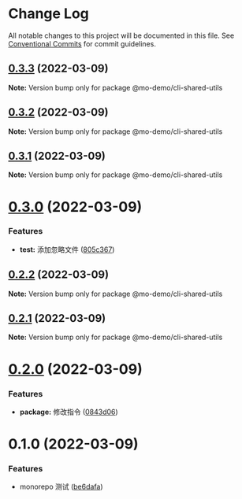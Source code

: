 # Change Log

All notable changes to this project will be documented in this file.
See [Conventional Commits](https://conventionalcommits.org) for commit guidelines.

## [0.3.3](https://github.com/gk7261234/my-monorepo/compare/@mo-demo/cli-shared-utils@0.3.2...@mo-demo/cli-shared-utils@0.3.3) (2022-03-09)

**Note:** Version bump only for package @mo-demo/cli-shared-utils





## [0.3.2](https://github.com/gk7261234/my-monorepo/compare/@mo-demo/cli-shared-utils@0.3.1...@mo-demo/cli-shared-utils@0.3.2) (2022-03-09)

**Note:** Version bump only for package @mo-demo/cli-shared-utils





## [0.3.1](https://github.com/gk7261234/my-monorepo/compare/@mo-demo/cli-shared-utils@0.3.0...@mo-demo/cli-shared-utils@0.3.1) (2022-03-09)

**Note:** Version bump only for package @mo-demo/cli-shared-utils





# [0.3.0](https://github.com/gk7261234/my-monorepo/compare/@mo-demo/cli-shared-utils@0.2.2...@mo-demo/cli-shared-utils@0.3.0) (2022-03-09)


### Features

* **test:** 添加忽略文件 ([805c367](https://github.com/gk7261234/my-monorepo/commit/805c367fe579a7f5b33390e2b31b7e1999cdad19))





## [0.2.2](https://github.com/gk7261234/my-monorepo/compare/@mo-demo/cli-shared-utils@0.2.1...@mo-demo/cli-shared-utils@0.2.2) (2022-03-09)

**Note:** Version bump only for package @mo-demo/cli-shared-utils





## [0.2.1](https://github.com/gk7261234/my-monorepo/compare/@mo-demo/cli-shared-utils@0.2.0...@mo-demo/cli-shared-utils@0.2.1) (2022-03-09)

**Note:** Version bump only for package @mo-demo/cli-shared-utils





# [0.2.0](https://github.com/gk7261234/my-monorepo/compare/@mo-demo/cli-shared-utils@0.1.0...@mo-demo/cli-shared-utils@0.2.0) (2022-03-09)


### Features

* **package:** 修改指令 ([0843d06](https://github.com/gk7261234/my-monorepo/commit/0843d06d542754d528f9cf2f7ae85a646c6e4b34))





# 0.1.0 (2022-03-09)


### Features

* monorepo 测试 ([be6dafa](https://github.com/gk7261234/my-monorepo/commit/be6dafa78c16cb897007a11d96f01f79eac5d149))

